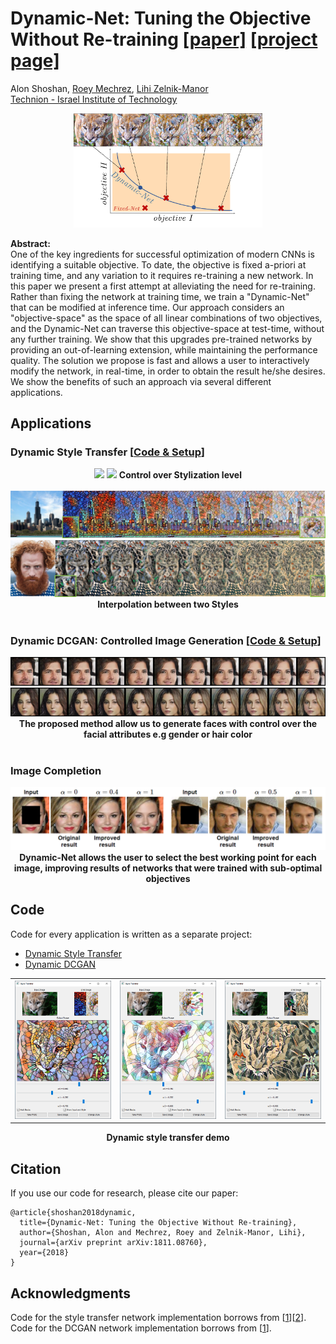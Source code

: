 # Dynamic-Net: Tuning the Objective Without Re-training [[paper]](https://arxiv.org/abs/1811.08760) [[project page]](https://cgm.technion.ac.il/Computer-Graphics-Multimedia/Software/DynamicNet/)

Alon Shoshan, [Roey Mechrez](http://cgm.technion.ac.il/people/Roey/), [Lihi Zelnik-Manor](http://lihi.eew.technion.ac.il/)<br>
[Technion - Israel Institute of Technology](http://cgm.technion.ac.il/)

<div align='center'>
  <img src='images/dynamic_net.png' width="60%">
</div>

**Abstract:**<br>
One of the key ingredients for successful optimization of modern CNNs is identifying a suitable objective. To date, the objective is fixed a-priori at training time, and any variation to it requires re-training a new network. In this paper we present a first attempt at alleviating the need for re-training. Rather than fixing the network at training time, we train a "Dynamic-Net" that can be modified at inference time. Our approach considers an "objective-space" as the space of all linear combinations of two objectives, and the Dynamic-Net can traverse this objective-space at test-time, without any further training. We show that this upgrades pre-trained networks by providing an out-of-learning extension, while maintaining the performance quality. The solution we propose is fast and allows a user to interactively modify the network, in real-time, in order to obtain the result he/she desires. We show the benefits of such an approach via several different applications.

## Applications
### Dynamic Style Transfer [[Code & Setup](https://github.com/AlonShoshan10/dynamic_net/tree/master/dynamic_style_transfer)]

<div align='center'>
  <img src='dynamic_style_transfer/images/readme_images/lioness_feathers.png'>
  <img src='dynamic_style_transfer/images/readme_images/opera_on_white_II.png'>
  <b>Control over Stylization level</b><br>
  <br>
  <img src='dynamic_style_transfer/images/readme_images/chicago_colors2mosaic.png'>
  <img src='dynamic_style_transfer/images/readme_images/tormund_udnie2waterfall.png'>
  <b>Interpolation between two Styles</b><br>
  <br>
</div>

### Dynamic DCGAN: Controlled Image Generation [[Code & Setup](https://github.com/AlonShoshan10/dynamic_net/tree/master/dynamic_dcgan)]

<div align='center'>
  <img src='images/male2female.png'>
  <img src='images/dark2blond.png'><br>
  <b>The proposed method allow us to generate faces with control over the facial attributes e.g gender or hair color</b><br>
</div>
<br>

### Image Completion
<div align='center'>
  <img src='images/image_completion.PNG'><br>
  <b>Dynamic-Net allows the user to select the best working point for each image, improving results of networks that were trained with sub-optimal objectives</b><br>
</div>

## Code
Code for every application is written as a separate project:
* [Dynamic Style Transfer](https://github.com/AlonShoshan10/dynamic_net/tree/master/dynamic_style_transfer)
* [Dynamic DCGAN](https://github.com/AlonShoshan10/dynamic_net/tree/master/dynamic_dcgan)

<div align='center'>
  <table style="width:100%">
    <tr>
      <th><img src='dynamic_style_transfer/images/readme_images/lioness_demo_with_input_0.PNG'></th>
      <th><img src='dynamic_style_transfer/images/readme_images/lioness_demo_with_input_1.PNG'></th>
      <th><img src='dynamic_style_transfer/images/readme_images/lioness_demo_with_input_2.PNG'></th>
    </tr>
  </table>
  <b>Dynamic style transfer demo</b><br>
</div>

## Citation
If you use our code for research, please cite our paper:
```
@article{shoshan2018dynamic,
  title={Dynamic-Net: Tuning the Objective Without Re-training},
  author={Shoshan, Alon and Mechrez, Roey and Zelnik-Manor, Lihi},
  journal={arXiv preprint arXiv:1811.08760},
  year={2018}
}
```

## Acknowledgments
Code for the style transfer network implementation borrows from [[1](https://github.com/pytorch/examples/tree/master/fast_neural_style)][[2](https://github.com/ceshine/fast-neural-style)].<br>
Code for the DCGAN network implementation borrows from [[1](https://github.com/pytorch/examples/tree/master/dcgan)].



